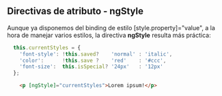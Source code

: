 ## Directivas de atributo - ngStyle

Aunque ya disponemos del binding de estilo [style.property]="value", a la hora de manejar varios estilos, la directiva **ngStyle** resulta más práctica:

```ts
  this.currentStyles = {
    'font-style': !this.saved?    'normal' : 'italic',
    'color':      !this.save ?    'red'    : '#ccc',
    'font-size':  this.isSpecial? '24px'   : '12px'
  };
```

```html
    <p [ngStyle]="currentStyles">Lorem ipsum!</p>
```